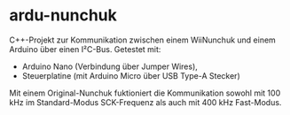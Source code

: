 # ardu-nunchuk
C++-Projekt zur Kommunikation zwischen einem WiiNunchuk und einem Arduino über einen I²C-Bus.
Getestet mit:
- Arduino Nano (Verbindung über Jumper Wires),
- Steuerplatine (mit Arduino Micro über USB Type-A Stecker)

Mit einem Original-Nunchuk fuktioniert die Kommunikation sowohl mit 100 kHz im Standard-Modus SCK-Frequenz als auch mit 400 kHz Fast-Modus.

